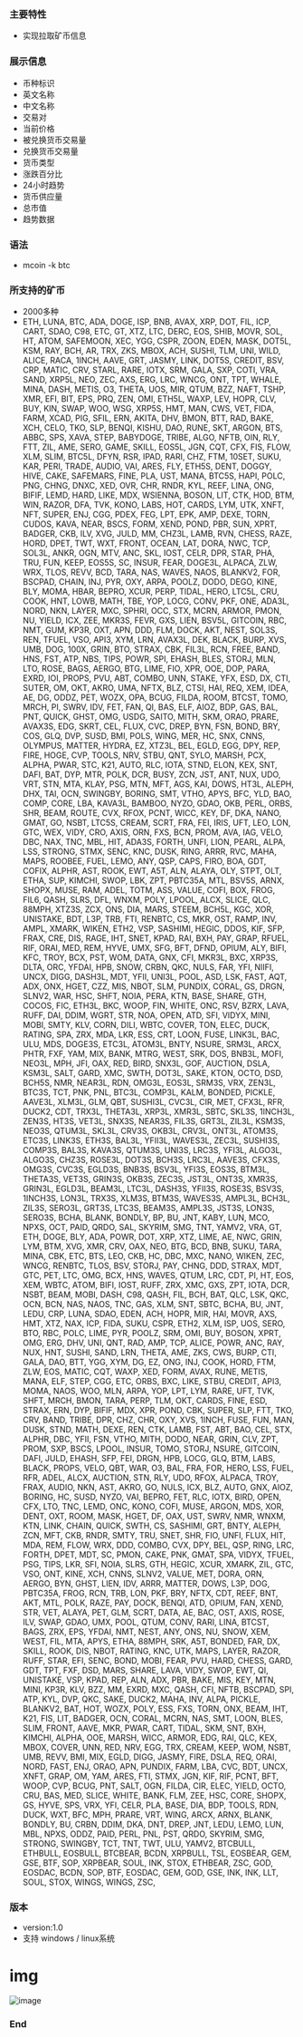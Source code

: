 ### 主要特性
- 实现拉取矿币信息

### 展示信息
- 币种标识
- 英文名称
- 中文名称
- 交易对
- 当前价格
- 被兑换货币交易量
- 兑换货币交易量
- 货币类型
- 涨跌百分比
- 24小时趋势
- 货币供应量
- 总市值
- 趋势数据

### 语法
- mcoin -k btc

### 所支持的矿币
- 2000多种
- ETH, LUNA, BTC, ADA, DOGE, ISP, BNB, AVAX, XRP, DOT, FIL, ICP, CART, SDAO, C98, ETC, GT, XTZ, LTC, DERC, EOS, SHIB, MOVR, SOL, HT, ATOM, SAFEMOON, XEC, YGG, CSPR, ZOON, EDEN, MASK, DOT5L, KSM, RAY, BCH, AR, TRX, ZKS, MBOX, ACH, SUSHI, TLM, UNI, WILD, ALICE, RACA, 1INCH, AAVE, GRT, JASMY, LINK, DOT5S, CREDIT, BSV, CRP, MATIC, CRV, STARL, RARE, IOTX, SRM, GALA, SXP, COTI, VRA, SAND, XRP5L, NEO, ZEC, AXS, ERG, LRC, WNCG, ONT, TPT, WHALE, MINA, DASH, METIS, O3, THETA, UOS, MIR, QTUM, BZZ, NAFT, TSHP, XMR, EFI, BIT, EPS, PRQ, ZEN, OMI, ETH5L, WAXP, LEV, HOPR, CLV, BUY, KIN, SWAP, WOO, WSG, XRP5S, HMT, MAN, CWS, VET, FIDA, FARM, XCAD, PIG, SFIL, ERN, AKITA, DHV, BMON, BTT, RAD, BAKE, XCH, CELO, TKO, SLP, BENQI, KISHU, DAO, RUNE, SKT, ARGON, BTS, ABBC, SPS, XAVA, STEP, BABYDOGE, TRIBE, ALGO, NFTB, OIN, RLY, FTT, ZIL, AME, SERO, GAME, SKILL, EOS5L, JGN, CQT, CFX, FIS, FLOW, XLM, SLIM, BTC5L, DFYN, RSR, IPAD, RARI, CHZ, FTM, 10SET, SUKU, KAR, PERI, TRADE, AUDIO, VAI, ARES, FLY, ETH5S, DENT, DOGGY, HIVE, CAKE, SAFEMARS, FINE, PLA, UST, MANA, BTC5S, HAPI, POLC, PNG, CHNG, DNXC, XED, OVR, CHR, RNDR, KYL, REEF, LINA, ONG, BIFIF, LEMD, HARD, LIKE, MDX, WSIENNA, BOSON, LIT, CTK, HOD, BTM, WIN, RAZOR, DFA, TVK, KONO, LABS, HOT, CARDS, LYM, UTK, XNFT, NFT, SUPER, ENJ, CGG, PDEX, FEG, LPT, EPK, AMP, DEXE, TORN, CUDOS, KAVA, NEAR, BSCS, FORM, XEND, POND, PBR, SUN, XPRT, BADGER, CKB, ILV, XVG, JULD, MM, CHZ3L, LAMB, RVN, CHESS, RAZE, HORD, DPET, TWT, WXT, FRONT, OCEAN, LAT, DORA, NWC, TCP, SOL3L, ANKR, OGN, MTV, ANC, SKL, IOST, CELR, DPR, STAR, PHA, TRU, FUN, KEEP, EOS5S, SC, INSUR, FEAR, DOGE3L, ALPACA, ZLW, WRX, TLOS, REVV, BCD, TARA, NAS, WAVES, NAOS, BLANKV2, FOR, BSCPAD, CHAIN, INJ, PYR, OXY, ARPA, POOLZ, DODO, DEGO, KINE, BLY, MOMA, HBAR, BEPRO, XCUR, PERP, TIDAL, HERO, LTC5L, CRU, COOK, HNT, LOWB, MATH, TBE, YOP, LOCG, CONV, PKF, ONE, ADA3L, NORD, NKN, LAYER, MXC, SPHRI, OCC, STX, MCRN, ARMOR, PMON, NU, YIELD, ICX, ZEE, MKR3S, FEVR, GXS, LIEN, BSV5L, GITCOIN, RBC, NMT, GUM, KP3R, OXT, APN, DDD, FLM, DOCK, AKT, NEST, SOL3S, REN, TFUEL, VSO, API3, XYM, LRN, AVAX3L, DEK, BLACK, BURP, XVS, UMB, DOG, 100X, GRIN, BTO, STRAX, CBK, FIL3L, RCN, FREE, BAND, HNS, FST, ATP, NBS, TIPS, POWR, SPI, EHASH, BLES, STORJ, MLN, LTO, ROSE, BAGS, AERGO, BTG, LIME, FIO, XPR, OOE, DOP, PARA, EXRD, IOI, PROPS, PVU, ABT, COMBO, UNN, STAKE, YFX, ESD, DX, CTI, SUTER, OM, OKT, AKRO, UMA, NFTX, BLZ, CTSI, HAI, REQ, XEM, IDEA, AE, DG, ODDZ, PET, WOZX, OPA, BCUG, FILDA, ROOM, BTCST, TOMO, MRCH, PI, SWRV, IDV, FET, FAN, QI, BAS, ELF, AIOZ, BDP, GAS, BAL, PNT, QUICK, GHST, OMG, USDG, SAITO, MITH, SKM, ORAO, PRARE, AVAX3S, EDG, SKRT, CEL, FLUX, CVC, DREP, BYN, FSN, BOND, BRY, COS, GLQ, DVP, SUSD, BMI, POLS, WING, MER, HC, SNX, CNNS, OLYMPUS, MATTER, HYDRA, EZ, XTZ3L, BEL, EGLD, EGG, DPY, REP, FIRE, HOGE, CVP, TOOLS, NRV, STBU, QNT, SYLO, MARSH, PCX, ALPHA, PWAR, STC, K21, AUTO, RLC, IOTA, STND, ELON, KEX, SNT, DAFI, BAT, DYP, MTR, POLK, DCR, BUSY, ZCN, JST, ANT, NUX, UDO, VRT, STN, MTA, KLAY, PSG, MTN, MFT, AGS, KAI, DOWS, HT3L, ALEPH, DHX, TAI, OCN, SWINGBY, BORING, SMT, VTHO, APYS, BFC, YLD, BAO, COMP, CORE, LBA, KAVA3L, BAMBOO, NYZO, GDAO, OKB, PERL, ORBS, SHR, BEAM, ROUTE, CVX, RFOX, PCNT, WICC, KEY, DF, DKA, NANO, GMAT, GO, NSBT, LTC5S, CREAM, SCRT, FRA, FEI, IRIS, UFT, LEO, LON, GTC, WEX, VIDY, CRO, AXIS, ORN, FXS, BCN, PROM, AVA, IAG, VELO, DBC, NAX, TNC, MBL, HIT, ADA3S, FORTH, UNFI, LION, PEARL, ALPA, LSS, STRONG, STMX, SENC, KNC, DUSK, RING, ARRR, RVC, MAHA, MAPS, ROOBEE, FUEL, LEMO, ANY, QSP, CAPS, FIRO, BOA, GDT, COFIX, ALPHR, AST, ROOK, EWT, A5T, ALN, ALAYA, OLY, STPT, OLT, ETHA, SUP, KIMCHI, SWOP, LBK, ZPT, PBTC35A, MTL, BSV5S, ARNX, SHOPX, MUSE, RAM, ADEL, TOTM, ASS, VALUE, COFI, BOX, FROG, FIL6, QASH, SLRS, DFL, WNXM, POLY, LPOOL, ALCX, SLICE, QLC, 88MPH, XTZ3S, ZCX, ONS, DIA, MARS, STEEM, BCH5L, KGC, XOR, UNISTAKE, BDT, L3P, TRB, FTI, RENBTC, CS, MKR, OST, RAMP, INV, AMPL, XMARK, WIKEN, ETH2, VSP, SASHIMI, HEGIC, DDOS, KIF, SFP, FRAX, CRE, DIS, RAGE, IHT, SNET, KPAD, RAI, BXH, PAY, GRAP, RFUEL, RIF, ORAI, MED, REM, HYVE, UMX, SFG, BFT, DFND, OPIUM, ALY, BIFI, KFC, TROY, BCX, PST, WOM, DATA, GNX, CFI, MKR3L, BXC, XRP3S, DLTA, ORC, YFDAI, HPB, SNOW, CRBN, QKC, NULS, FAR, YFI, NIIFI, UNCX, DIGG, DASH3L, MDT, YFII, UNI3L, POOL, ASD, LSK, FAST, AQT, ADX, ONX, HGET, CZZ, MIS, NBOT, SLM, PUNDIX, CORAL, GS, DRGN, SLNV2, WAR, HSC, SHFT, NOIA, PERA, KTN, BASE, SHARE, GTH, COCOS, FIC, ETH3L, BKC, WOOP, FIN, WHITE, ONC, RSV, BZRX, LAVA, RUFF, DAI, DDIM, WGRT, STR, NOA, OPEN, ATD, SFI, VIDYX, MINI, MOBI, SMTY, KLV, CORN, DILI, WBTC, COVER, TON, ELEC, DUCK, RATING, SPA, ZRX, MDA, LKR, ESS, CRT, LOON, FUSE, LINK3L, BAC, ULU, MDS, DOGE3S, ETC3L, ATOM3L, BNTY, NSURE, SRM3L, ARCX, PHTR, FXF, YAM, MIX, BANK, MTRG, WEST, SRK, DOS, BNB3L, MOFI, NEO3L, MPH, JFI, OAX, RED, BIRD, SNX3L, GOF, AUCTION, DSLA, KSM3L, SALT, GARD, XMC, SWTH, DOT3L, SAKE, KTON, OCTO, DSD, BCH5S, NMR, NEAR3L, RDN, OMG3L, EOS3L, SRM3S, VRX, ZEN3L, BTC3S, TCT, PNK, PNL, BTC3L, COMP3L, KALM, BONDED, PICKLE, AAVE3L, XLM3L, GLM, QBT, SUSHI3L, CVC3L, CIR, MET, CFX3L, RFR, DUCK2, CDT, TRX3L, THETA3L, XRP3L, XMR3L, SBTC, SKL3S, 1INCH3L, ZEN3S, HT3S, VET3L, SNX3S, NEAR3S, FIL3S, GRT3L, ZIL3L, KSM3S, NEO3S, QTUM3L, SKL3L, CRV3S, OKB3L, CRV3L, ONT3L, ATOM3S, ETC3S, LINK3S, ETH3S, BAL3L, YFII3L, WAVES3L, ZEC3L, SUSHI3S, COMP3S, BAL3S, KAVA3S, QTUM3S, UNI3S, LRC3S, YFI3L, ALGO3L, ALGO3S, CHZ3S, ROSE3L, DOT3S, BCH3S, LRC3L, AAVE3S, CFX3S, OMG3S, CVC3S, EGLD3S, BNB3S, BSV3L, YFI3S, EOS3S, BTM3L, THETA3S, VET3S, GRIN3S, OKB3S, ZEC3S, JST3L, ONT3S, XMR3S, GRIN3L, EGLD3L, BEAM3L, LTC3L, DASH3S, YFII3S, ROSE3S, BSV3S, 1INCH3S, LON3L, TRX3S, XLM3S, BTM3S, WAVES3S, AMPL3L, BCH3L, ZIL3S, SERO3L, GRT3S, LTC3S, BEAM3S, AMPL3S, JST3S, LON3S, SERO3S, BCHA, BLANK, BONDLY, BP, BU, JNT, KABY, LUN, MCO, NPXS, OCT, PAID, QRDO, SAL, SKYRIM, SMG, TNT, YAMV2, VRA, GT, ETH, DOGE, BLY, ADA, POWR, DOT, XRP, XTZ, LIME, AE, NWC, GRIN, LYM, BTM, XVG, XMR, CRV, OAX, NEO, BTG, BCD, BNB, SUKU, TARA, MINA, CBK, ETC, BTS, LEO, CKB, HC, DBC, MXC, NANO, WIKEN, ZEC, WNCG, RENBTC, TLOS, BSV, STORJ, PAY, CHNG, DDD, STRAX, MDT, GTC, PET, LTC, OMG, BCX, HNS, WAVES, QTUM, LRC, CDT, PI, HT, EOS, XEM, WBTC, ATOM, BIFI, IOST, RUFF, ZRX, XMC, GXS, ZPT, IOTA, DCR, NSBT, BEAM, MOBI, DASH, C98, QASH, FIL, BCH, BAT, QLC, LSK, QKC, OCN, BCN, NAS, NAOS, TNC, GAS, XLM, SNT, SBTC, BCHA, BU, JNT, LEDU, CRP, LUNA, SDAO, EDEN, ACH, HOPR, MIR, HAI, MOVR, AXS, HMT, XTZ, NAX, ICP, FIDA, SUKU, CSPR, ETH2, XLM, ISP, UOS, SERO, BTO, RBC, POLC, LIME, PYR, POOLZ, SRM, OMI, BUY, BOSON, XPRT, OMG, ERG, DHV, UNI, QNT, RAD, AMP, TCP, ALICE, POWR, ANC, RAY, NUX, HNT, SUSHI, SAND, LRN, THETA, AME, ZKS, CWS, BURP, CTI, GALA, DAO, BTT, YGG, XYM, DG, EZ, ONG, INJ, COOK, HORD, FTM, ZLW, EOS, MATIC, CQT, WAXP, XED, FORM, AVAX, RUNE, METIS, MANA, ELF, STEP, CGG, ETC, ORBS, BXC, LIKE, STBU, CREDIT, API3, MOMA, NAOS, WOO, MLN, ARPA, YOP, LPT, LYM, RARE, UFT, TVK, SHFT, MRCH, BMON, TARA, PERP, TLM, OKT, CARDS, FINE, ESD, STRAX, ERN, DYP, BIFIF, MDX, XPR, POND, CBK, SUPER, SLP, FTT, TKO, CRV, BAND, TRIBE, DPR, CHZ, CHR, OXY, XVS, 1INCH, FUSE, FUN, MAN, DUSK, STND, MATH, DEXE, REN, CTK, LAMB, FST, ABT, BAO, CEL, STX, ALPHR, DBC, YFII, FSN, VTHO, MITH, DODO, NEAR, GRIN, CLV, ZPT, PROM, SXP, BSCS, LPOOL, INSUR, TOMO, STORJ, NSURE, GITCOIN, DAFI, JULD, EHASH, SFP, FEI, DRGN, HPB, LOCG, GLQ, BTM, LABS, BLACK, PROPS, VELO, QBT, WAR, O3, BAL, FRA, FOR, HERO, LSS, FUEL, RFR, ADEL, ALCX, AUCTION, STN, RLY, UDO, RFOX, ALPACA, TROY, FRAX, AUDIO, NKN, AST, AKRO, GO, NULS, ICX, BLZ, AUTO, GNX, AIOZ, BORING, HC, SUSD, NYZO, VAI, BEPRO, FET, RLC, IOTX, BIRD, OPEN, CFX, LTO, TNC, LEMD, ONC, KONO, COFI, MUSE, ARGON, MDS, XOR, DENT, OXT, ROOM, MASK, HGET, DF, OAX, UST, SWRV, NMR, WNXM, KTN, LINK, CHAIN, QUICK, SWTH, CS, SASHIMI, GRT, BNTY, ALEPH, ZCN, MFT, CKB, RNDR, SMTY, TRU, SNET, SHR, FIO, UNFI, FLUX, HIT, MDA, REM, FLOW, WRX, DDD, COMBO, CVX, DPY, BEL, QSP, RING, LRC, FORTH, DPET, MDT, SC, PMON, CAKE, PNK, GMAT, SPA, VIDYX, TFUEL, PSG, TIPS, LKR, SFI, NOIA, SLRS, GTH, HEGIC, XCUR, XMARK, ZIL, GTC, VSO, ONT, KINE, XCH, CNNS, SLNV2, VALUE, MET, DORA, ORN, AERGO, BYN, GHST, LIEN, IDV, ARRR, MATTER, DOWS, L3P, DOG, PBTC35A, FROG, RCN, TRB, LON, PKF, BRY, NFTX, CDT, REEF, BNT, AKT, MTL, POLK, RAZE, PAY, DOCK, BENQI, ATD, OPIUM, FAN, XEND, STR, VET, ALAYA, PET, GLM, SCRT, DATA, AE, BAC, OST, AXIS, ROSE, ILV, SWAP, GDAO, UMX, POOL, QTUM, CONV, RARI, LINA, BTCST, BAGS, ZRX, EPS, YFDAI, NMT, NEST, ANY, ONS, NU, SNOW, XEM, WEST, FIL, MTA, APYS, ETHA, 88MPH, SRK, A5T, BONDED, FAR, DX, SKILL, ROOK, DIS, NBOT, RATING, KNC, UTK, MAPS, LAYER, RAZOR, RUFF, STAR, EFI, SENC, BOND, MOBI, FEAR, PVU, HARD, CHESS, GARD, GDT, TPT, FXF, DSD, MARS, SHARE, LAVA, VIDY, SWOP, EWT, QI, UNISTAKE, VSP, KPAD, REP, ALN, ADX, PBR, BAKE, MIS, KEY, MTN, MINI, KP3R, KLV, BZZ, MM, EXRD, MXC, QASH, CFI, NFTB, BSCPAD, SPI, ATP, KYL, DVP, QKC, SAKE, DUCK2, MAHA, INV, ALPA, PICKLE, BLANKV2, BAT, HOT, WOZX, POLY, ESS, FXS, TORN, ONX, BEAM, IHT, K21, FIS, LIT, BADGER, OCN, CORAL, MCRN, NAS, SMT, LOON, BLES, SLIM, FRONT, AAVE, MKR, PWAR, CART, TIDAL, SKM, SNT, BXH, KIMCHI, ALPHA, OOE, MARSH, WICC, ARMOR, EDG, RAI, QLC, KEX, MBOX, COVER, UNN, RED, NRV, EGG, TRX, CREAM, KEEP, WOM, NSBT, UMB, REVV, BMI, MIX, EGLD, DIGG, JASMY, FIRE, DSLA, REQ, ORAI, NORD, FAST, ENJ, ORAO, APN, PUNDIX, FARM, LBA, CVC, BDT, UNCX, XNFT, GRAP, OM, YAM, ARES, FTI, STMX, JGN, KIF, RIF, PCNT, BFT, WOOP, CVP, BCUG, PNT, SALT, OGN, FILDA, CIR, ELEC, YIELD, OCTO, CRU, BAS, MED, SLICE, WHITE, BANK, FLM, ZEE, HSC, CORE, SHOPX, GS, HYVE, SPS, VRX, YFI, CELR, PLA, BASE, DIA, BDP, TOOLS, RDN, DUCK, WXT, BFC, MPH, PRARE, VRT, WING, ARCX, ARNX, BLANK, BONDLY, BU, CRBN, DDIM, DKA, DNT, DREP, JNT, LEDU, LEMO, LUN, MBL, NPXS, ODDZ, PAID, PERL, PNL, PST, QRDO, SKYRIM, SMG, STRONG, SWINGBY, TCT, TNT, TWT, ULU, YAMV2, BTCBULL, ETHBULL, EOSBULL, BTCBEAR, BCDN, XRPBULL, TSL, EOSBEAR, GEM, GSE, BTF, SOP, XRPBEAR, SOUL, INK, STOX, ETHBEAR, ZSC, GOD, EOSDAC, BCDN, SOP, BTF, EOSDAC, GEM, GOD, GSE, INK, INK, LLT, SOUL, STOX, WINGS, WINGS, ZSC, 

### 版本
- version:1.0
- 支持 windows / linux系统

# img

![image](https://github.com/Joelkens/images/blob/main/mcoin.png)


### End
